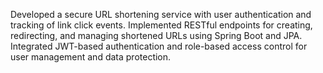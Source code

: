 Developed a secure URL shortening service with user authentication and tracking of link click events.
Implemented RESTful endpoints for creating, redirecting, and managing shortened URLs using Spring Boot and JPA.
Integrated JWT-based authentication and role-based access control for user management and data protection.
